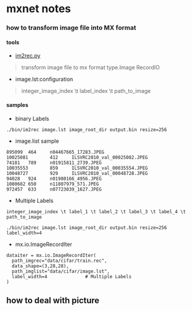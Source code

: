 # mxnet notes
### how to transform image file into MX format

#### tools
- [im2rec.py](https://github.com/dmlc/mxnet/tree/e7514fe1b3265aaf15870b124bb6ed0edd82fa76/tools)
>transform image file to mx format type.Image RecordIO
- image.lst:configuration
> integer_image_index \t label_index \t path_to_image

#### samples
- binary Labels
```
./bin/im2rec image.lst image_root_dir output.bin resize=256
```
- image.list sample
```
895099  464     n04467665_17283.JPEG
10025081        412     ILSVRC2010_val_00025082.JPEG
74181   789     n01915811_2739.JPEG
10035553        859     ILSVRC2010_val_00035554.JPEG
10048727        929     ILSVRC2010_val_00048728.JPEG
94028   924     n01980166_4956.JPEG
1080682 650     n11807979_571.JPEG
972457  633     n07723039_1627.JPEG
```

- Multiple Labels
```
integer_image_index \t label_1 \t label_2 \t label_3 \t label_4 \t path_to_image
```
```
./bin/im2rec image.lst image_root_dir output.bin resize=256 label_width=4
```

- mx.io.ImageRecordIter
```
dataiter = mx.io.ImageRecordIter(
  path_imgrec="data/cifar/train.rec",
  data_shape=(3,28,28),
  path_imglist="data/cifar/image.lst",
  label_width=4              # Multiple Labels
)
```

## how to deal with picture
